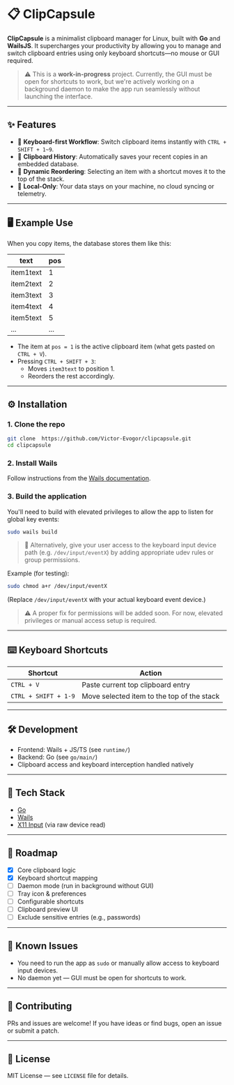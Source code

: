 # 📋 ClipCapsule

**ClipCapsule** is a minimalist clipboard manager for Linux, built with **Go** and **WailsJS**. It supercharges your productivity by allowing you to manage and switch clipboard entries using only keyboard shortcuts—no mouse or GUI required.

> ⚠️ This is a **work-in-progress** project. Currently, the GUI must be open for shortcuts to work, but we're actively working on a background daemon to make the app run seamlessly without launching the interface.

---

## ✨ Features

- 🚀 **Keyboard-first Workflow**: Switch clipboard items instantly with `CTRL + SHIFT + 1~9`.
- 📜 **Clipboard History**: Automatically saves your recent copies in an embedded database.
- 🔄 **Dynamic Reordering**: Selecting an item with a shortcut moves it to the top of the stack.
- 🔐 **Local-Only**: Your data stays on your machine, no cloud syncing or telemetry.

---

## 🖥️ Example Use

When you copy items, the database stores them like this:

| text       | pos |
|------------|-----|
| item1text  | 1   |
| item2text  | 2   |
| item3text  | 3   |
| item4text  | 4   |
| item5text  | 5   |
| ...        | ... |

- The item at `pos = 1` is the active clipboard item (what gets pasted on `CTRL + V`).
- Pressing `CTRL + SHIFT + 3`:
  - Moves `item3text` to position 1.
  - Reorders the rest accordingly.

---

## ⚙️ Installation

### 1. Clone the repo
```bash
git clone  https://github.com/Victor-Evogor/clipcapsule.git
cd clipcapsule
```

### 2. Install Wails

Follow instructions from the [Wails documentation](https://wails.io/docs/gettingstarted/installation).

### 3. Build the application

You'll need to build with elevated privileges to allow the app to listen for global key events:

```bash
sudo wails build
```

> 🛑 Alternatively, give your user access to the keyboard input device path (e.g. `/dev/input/eventX`) by adding appropriate udev rules or group permissions.

Example (for testing):
```bash
sudo chmod a+r /dev/input/eventX
```

(Replace `/dev/input/eventX` with your actual keyboard event device.)

> ⚠️ A proper fix for permissions will be added soon. For now, elevated privileges or manual access setup is required.

---

## ⌨️ Keyboard Shortcuts

| Shortcut             | Action                                      |
|----------------------|---------------------------------------------|
| `CTRL + V`           | Paste current top clipboard entry           |
| `CTRL + SHIFT + 1-9` | Move selected item to the top of the stack |

---

## 🛠️ Development

- Frontend: Wails + JS/TS (see `runtime/`)
- Backend: Go (see `go/main/`)
- Clipboard access and keyboard interception handled natively

---

## 🧱 Tech Stack

- [Go](https://golang.org/)
- [Wails](https://wails.io/)
- [X11 Input](https://wiki.archlinux.org/title/X_keyboard_extension) (via raw device read)

---

## 🚧 Roadmap

- [x] Core clipboard logic
- [x] Keyboard shortcut mapping
- [ ] Daemon mode (run in background without GUI)
- [ ] Tray icon & preferences
- [ ] Configurable shortcuts
- [ ] Clipboard preview UI
- [ ] Exclude sensitive entries (e.g., passwords)

---

## 🐞 Known Issues

- You need to run the app as `sudo` or manually allow access to keyboard input devices.
- No daemon yet — GUI must be open for shortcuts to work.

---

## 🙌 Contributing

PRs and issues are welcome! If you have ideas or find bugs, open an issue or submit a patch.

---

## 📄 License

MIT License — see `LICENSE` file for details.
